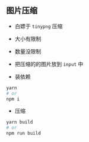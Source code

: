 ## 图片压缩
- 白嫖于 `tinypng` 压缩
- 大小有限制
- 数量没限制
- 把压缩的的图片放到 `input` 中

- 装依赖
```sh
yarn 
# or
npm i
```
- 压缩
```sh
yarn build
# or
npm run build
```


 